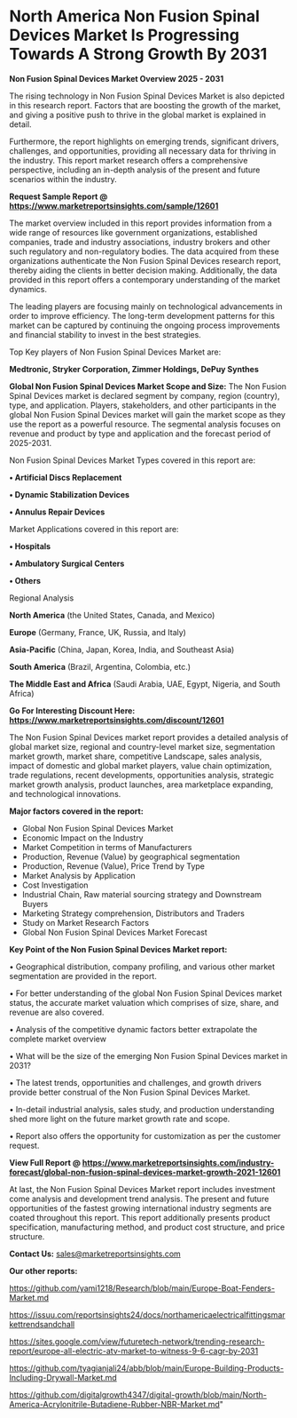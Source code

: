 # North America Non Fusion Spinal Devices Market Is Progressing Towards A Strong Growth By 2031

<Strong> Non Fusion Spinal Devices Market Overview 2025 - 2031</strong>

The rising technology in Non Fusion Spinal Devices Market is also depicted in this research report. Factors that are boosting the growth of the market, and giving a positive push to thrive in the global market is explained in detail.

Furthermore, the report highlights on emerging trends, significant drivers, challenges, and opportunities, providing all necessary data for thriving in the industry. This report market research offers a comprehensive perspective, including an in-depth analysis of the present and future scenarios within the industry.

<strong>Request Sample Report @ <a href=https://www.marketreportsinsights.com/sample/12601>https://www.marketreportsinsights.com/sample/12601</a></strong>

The market overview included in this report provides information from a wide range of resources like government organizations, established companies, trade and industry associations, industry brokers and other such regulatory and non-regulatory bodies. The data acquired from these organizations authenticate the Non Fusion Spinal Devices research report, thereby aiding the clients in better decision making. Additionally, the data provided in this report offers a contemporary understanding of the market dynamics.

The leading players are focusing mainly on technological advancements in order to improve efficiency. The long-term development patterns for this market can be captured by continuing the ongoing process improvements and financial stability to invest in the best strategies.

Top Key players of Non Fusion Spinal Devices Market are:

<strong>Medtronic, Stryker Corporation, Zimmer Holdings, DePuy Synthes</strong>

<strong><b>Global Non Fusion Spinal Devices Market Scope and Size:</b></strong>
The Non Fusion Spinal Devices market is declared segment by company, region (country), type, and application. Players, stakeholders, and other participants in the global Non Fusion Spinal Devices market will gain the market scope as they use the report as a powerful resource. The segmental analysis focuses on revenue and product by type and application and the forecast period of 2025-2031.

Non Fusion Spinal Devices Market Types covered in this report are:

<strong>• Artificial Discs Replacement

• Dynamic Stabilization Devices

• Annulus Repair Devices</strong>

Market Applications covered in this report are:

<strong>• Hospitals

• Ambulatory Surgical Centers

• Others</strong> 

Regional Analysis

<strong>North America</strong> (the United States, Canada, and Mexico)

<strong>Europe</strong> (Germany, France, UK, Russia, and Italy)

<strong>Asia-Pacific</strong> (China, Japan, Korea, India, and Southeast Asia)

<strong>South America</strong> (Brazil, Argentina, Colombia, etc.)

<strong>The Middle East and Africa</strong> (Saudi Arabia, UAE, Egypt, Nigeria, and South Africa)

<strong>Go For Interesting Discount Here: <a href=https://www.marketreportsinsights.com/discount/12601>https://www.marketreportsinsights.com/discount/12601</a></strong>

The Non Fusion Spinal Devices market report provides a detailed analysis of global market size, regional and country-level market size, segmentation market growth, market share, competitive Landscape, sales analysis, impact of domestic and global market players, value chain optimization, trade regulations, recent developments, opportunities analysis, strategic market growth analysis, product launches, area marketplace expanding, and technological innovations.

<strong><b>Major factors covered in the report:</b></strong>
<ul>
  <li>Global Non Fusion Spinal Devices Market </li>
  <li>Economic Impact on the Industry</li>
  <li>Market Competition in terms of Manufacturers</li>
  <li>Production, Revenue (Value) by geographical segmentation</li>
  <li>Production, Revenue (Value), Price Trend by Type</li>
  <li>Market Analysis by Application</li>
  <li>Cost Investigation</li>
  <li>Industrial Chain, Raw material sourcing strategy and Downstream Buyers</li>
  <li>Marketing Strategy comprehension, Distributors and Traders</li>
  <li>Study on Market Research Factors</li>
  <li>Global Non Fusion Spinal Devices Market Forecast</li>
</ul>

<strong><b>Key Point of the Non Fusion Spinal Devices Market report:</b></strong>

• Geographical distribution, company profiling, and various other market segmentation are provided in the report.

• For better understanding of the global Non Fusion Spinal Devices market status, the accurate market valuation which comprises of size, share, and revenue are also covered.

• Analysis of the competitive dynamic factors better extrapolate the complete market overview

• What will be the size of the emerging Non Fusion Spinal Devices market in 2031?

• The latest trends, opportunities and challenges, and growth drivers provide better construal of the Non Fusion Spinal Devices Market.

• In-detail industrial analysis, sales study, and production understanding shed more light on the future market growth rate and scope.

• Report also offers the opportunity for customization as per the customer request.

<strong><b>View Full Report @ <a href=https://www.marketreportsinsights.com/industry-forecast/global-non-fusion-spinal-devices-market-growth-2021-12601>https://www.marketreportsinsights.com/industry-forecast/global-non-fusion-spinal-devices-market-growth-2021-12601</a></b></strong>


At last, the Non Fusion Spinal Devices Market report includes investment come analysis and development trend analysis. The present and future opportunities of the fastest growing international industry segments are coated throughout this report. This report additionally presents product specification, manufacturing method, and product cost structure, and price structure.

<strong>Contact Us:</strong>
sales@marketreportsinsights.com

<strong>Our other reports:</strong>

<a href=https://github.com/yami1218/Research/blob/main/Europe-Boat-Fenders-Market.md>https://github.com/yami1218/Research/blob/main/Europe-Boat-Fenders-Market.md</a>

<a href=https://issuu.com/reportsinsights24/docs/northamericaelectricalfittingsmarkettrendsandchall>https://issuu.com/reportsinsights24/docs/northamericaelectricalfittingsmarkettrendsandchall</a>

<a href=https://sites.google.com/view/futuretech-network/trending-research-report/europe-all-electric-atv-market-to-witness-9-6-cagr-by-2031>https://sites.google.com/view/futuretech-network/trending-research-report/europe-all-electric-atv-market-to-witness-9-6-cagr-by-2031</a>

<a href=https://github.com/tyagianjali24/abb/blob/main/Europe-Building-Products-Including-Drywall-Market.md>https://github.com/tyagianjali24/abb/blob/main/Europe-Building-Products-Including-Drywall-Market.md</a>

<a href=https://github.com/digitalgrowth4347/digital-growth/blob/main/North-America-Acrylonitrile-Butadiene-Rubber-NBR-Market.md>https://github.com/digitalgrowth4347/digital-growth/blob/main/North-America-Acrylonitrile-Butadiene-Rubber-NBR-Market.md</a>"
